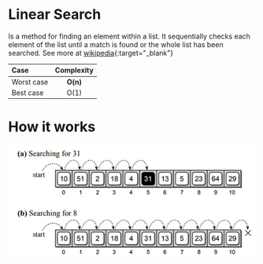 # Linear Search

Is a method for finding an element within a list. It sequentially checks each element of the list until a match is found or the whole list has been searched. See more at [wikipedia](https://wikipedia.org/wiki/Linear_search){:target="_blank"}

| Case       | Complexity |
| :--------- | :--------: |
| Worst case |  **O(n)**  |
| Best case  |    O(1)    |

# How it works
![linear-search](https://github.com/davydsonsantana/algorithms-ts/blob/master/src/algorithms/linear-search/linear-search.jpg?raw=true)
